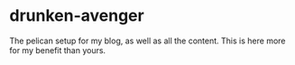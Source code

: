 # drunken-avenger
The pelican setup for my blog, as well as all the content. This is here more for my benefit than yours.
